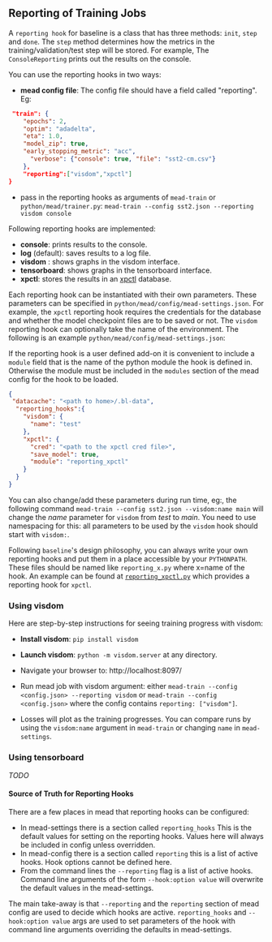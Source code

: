 ## Reporting of Training Jobs

A `reporting hook` for baseline is a class that has three methods: `init`, `step` and `done`. The `step` method determines how the metrics in the training/validation/test step will be stored. For example, The `ConsoleReporting` prints out the results on the console.

You can use the reporting hooks in two ways:

- **mead config file**: The config file should have a field called "reporting". Eg:

```json
 "train": {
	"epochs": 2,
	"optim": "adadelta",
	"eta": 1.0,
	"model_zip": true,
	"early_stopping_metric": "acc",
      "verbose": {"console": true, "file": "sst2-cm.csv"}
    },
    "reporting":["visdom","xpctl"]
}
```

- pass in the reporting hooks as arguments of `mead-train` or `python/mead/trainer.py`: `mead-train --config sst2.json --reporting visdom console`

Following reporting hooks are implemented:

- **console**: prints results to the console.
- **log** (default): saves results to a log file.
- **visdom** : shows graphs in the visdom interface.
- **tensorboard**: shows graphs in the tensorboard interface.
- **xpctl**: stores the results in an [xpctl](xpctl.md) database.

Each reporting hook can be instantiated with their own parameters. These parameters can be specified in `python/mead/config/mead-settings.json`. For example, the `xpctl` reporting hook requires the credentials for the database and whether the model checkpoint files are to be saved or not. The `visdom` reporting hook can optionally take the name of the environment. The following is an example `python/mead/config/mead-settings.json`:

If the reporting hook is a user defined add-on it is convenient to include a `module` field that is the name of the python module the hook is defined in. Otherwise the module must be included in the `modules` section of the mead config for the hook to be loaded.

```json
{
 "datacache": "<path to home>/.bl-data",
  "reporting_hooks":{
    "visdom": {
      "name": "test"
    },
    "xpctl": {
      "cred": "<path to the xpctl cred file>",
      "save_model": true,
      "module": "reporting_xpctl"
    }
  }
}

```

You can also change/add these parameters during run time, eg:, the following command `mead-train --config sst2.json --visdom:name main` will change the  _name_ parameter for `visdom` from _test_ to _main_. You need to use namespacing for this: all parameters to be used by the `visdom` hook should start with `visdom:`.

Following `baseline`'s design philosophy, you can always write your own reporting hooks and put them in a place accessible by your `PYTHONPATH`. These files should be named like `reporting_x.py` where x=name of the hook. An example can be found at [`reporting_xpctl.py`](../python/addons/reporting_xpctl.py) which provides a reporting hook for `xpctl`.

### Using visdom

Here are step-by-step instructions for seeing training progress with visdom:

-  **Install visdom**: `pip install visdom`

-  **Launch visdom**: `python -m visdom.server` at any directory.

-  Navigate your browser to: http://localhost:8097/

-  Run mead job with visdom argument: either `mead-train --config <config.json> --reporting visdom` or `mead-train --config <config.json>` where the config contains `reporting: ["visdom"]`.

-  Losses will plot as the training progresses. You can compare runs by using the `visdom:name` argument in `mead-train` or changing `name` in `mead-settings`.


### Using tensorboard

*TODO*


#### Source of Truth for Reporting Hooks

There are a few places in mead that reporting hooks can be configured:

 * In mead-settings there is a section called `reporting_hooks` This is the default values for setting on the reporting hooks. Values here will always be included in config unless overridden.
 * In mead-config there is a section called `reporting` this is a list of active hooks. Hook options cannot be defined here.
 * From the command lines the `--reporting` flag is a list of active hooks. Command line arguments of the form `--hook:option value` will overwrite the default values in the mead-settings.

The main take-away is that `--reporting` and the `reporting` section of mead config are used to decide which hooks are active. `reporting_hooks` and `--hook:option value` args are used to set parameters of the hook with command line arguments overriding the defaults in mead-settings.

